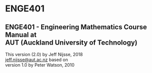 # ENGE401
ENGE401 - Engineering Mathematics Course Manual at\
AUT (Auckland University of Technology)
---------
This version (2.0) by Jeff Nijsse, 2018\
<jeff.nijsse@aut.ac.nz>
based on\
version 1.0 by Peter Watson, 2010

